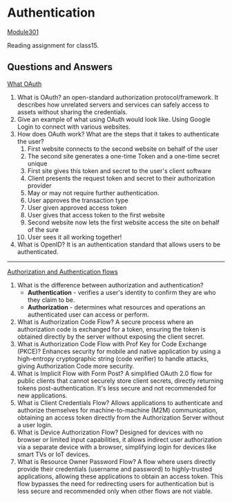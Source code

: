 # Authentication

[Module301](../README.md)

Reading assignment for class15.

## Questions and Answers

[What OAuth](https://www.csoonline.com/article/562635/what-is-oauth-how-the-open-authorization-framework-works.html)

1. What is OAuth? an open-standard authorization protocol/framework. It describes how unrelated servers and services can safely access to assets without sharing the credentials.
2. Give an example of what using OAuth would look like. Using Google Login to connect with various websites.
3. How does OAuth work? What are the steps that it takes to authenticate the user?
	1. First website connects to the second website on behalf of the user
	2. The second site generates a one-time Token and a one-time secret unique 
	3. First site gives this token and secret to the user's client software
	4. Client presents the request token and secret to their authorization provider
	5. May or may not require further authentication.
	6. User approves the transaction type
	7. User given approved access token
	8. User gives that access token to the first website
	9. Second website now lets the first website access the site on behalf of the sure
	10. User sees it all working together!
4. What is OpenID? It is an authentication standard that allows users to be authenticated. 

---

[Authorization and Authentication flows](https://auth0.com/docs/get-started/authentication-and-authorization-flow)

1. What is the difference between authorization and authentication? 
	* **Authentication** - verifies a user's identity to confirm they are who they claim to be.
	* **Authorization** - determines what resources and operations an authenticated user can access or perform.
1. What is Authorization Code Flow? A secure process where an authorization code is exchanged for a token, ensuring the token is obtained directly by the server without exposing the client secret.
2. What is Authorization Code Flow with Prof Key for Code Exchange (PKCE)? Enhances security for mobile and native application by using a high-entropy cryptographic string (code verifier) to handle attacks, giving Authorization Code more security. 
3. What is Implicit Flow with Form Post? A simplified OAuth 2.0 flow for public clients that cannot securely store client secrets, directly returning tokens post-authentication. It's less secure and not recommended for new applications. 
4. What is Client Credentials Flow? Allows applications to authenticate and authorize themselves for machine-to-machine (M2M) communication, obtaining an access token directly from the Authorization Server without a user login.
5. What is Device Authorization Flow? Designed for devices with no browser or limited input capabilities, it allows indirect user authorization via a separate device with a browser, simplifying login for devices like smart TVs or IoT devices.
6. What is Resource Owner Password Flow? A flow where users directly provide their credentials (username and password) to highly-trusted applications, allowing these applications to obtain an access token. This flow bypasses the need for redirecting users for authentication but is less secure and recommended only when other flows are not viable.


